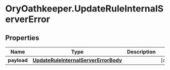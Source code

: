 # OryOathkeeper.UpdateRuleInternalServerError

## Properties

| Name        | Type                                                                          | Description | Notes      |
| ----------- | ----------------------------------------------------------------------------- | ----------- | ---------- |
| **payload** | [**UpdateRuleInternalServerErrorBody**](UpdateRuleInternalServerErrorBody.md) |             | [optional] |
